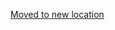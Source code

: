 [Moved to new location](https://github.com/DataTalksClub/machine-learning-zoomcamp/blob/master/cohorts/2022/07-bento-production/homework.md)